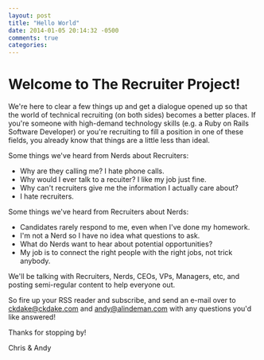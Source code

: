 ```yaml
---
layout: post
title: "Hello World"
date: 2014-01-05 20:14:32 -0500
comments: true
categories: 
---
```

# Welcome to The Recruiter Project!
We're here to clear a few things up and get a dialogue opened up so that the world of technical recruiting (on both sides) becomes a better places.  If you're someone with high-demand technology skills (e.g. a Ruby on Rails Software Developer) or you're recruiting to fill a position in one of these fields, you already know that things are a little less than ideal.  

Some things we've heard from Nerds about Recruiters:

* Why are they calling me? I hate phone calls.
* Why would I ever talk to a recuiter? I like my job just fine.
* Why can't recruiters give me the information I actually care about?
* I hate recruiters.

Some things we've heard from Recruiters about Nerds:

* Candidates rarely respond to me, even when I've done my homework.
* I'm not a Nerd so I have no idea what questions to ask.
* What do Nerds want to hear about potential opportunities?
* My job is to connect the right people with the right jobs, not trick anybody.

We'll be talking with Recruiters, Nerds, CEOs, VPs, Managers, etc, and posting semi-regular content to help everyone out. 

So fire up your RSS reader and subscribe, and send an e-mail over to ckdake@ckdake.com and andy@alindeman.com with any questions you'd like answered!

Thanks for stopping by!

Chris & Andy